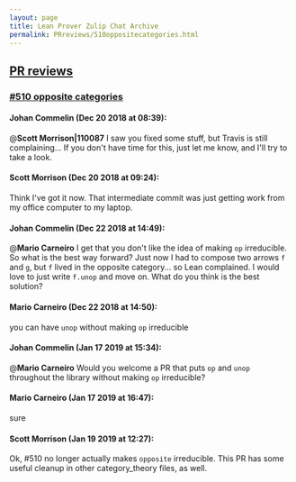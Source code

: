 ```yaml
---
layout: page
title: Lean Prover Zulip Chat Archive 
permalink: PRreviews/510oppositecategories.html
---
```


## [PR reviews](index.html)
### [#510 opposite categories](510oppositecategories.html)

#### Johan Commelin (Dec 20 2018 at 08:39):
@**Scott Morrison|110087** I saw you fixed some stuff, but Travis is still complaining... If you don't have time for this, just let me know, and I'll try to take a look.

#### Scott Morrison (Dec 20 2018 at 09:24):
Think I've got it now. That intermediate commit was just getting work from my office computer to my laptop.

#### Johan Commelin (Dec 22 2018 at 14:49):
@**Mario Carneiro** I get that you don't like the idea of making `op` irreducible. So what is the best way forward? Just now I had to compose two arrows `f` and `g`, but `f` lived in the opposite category... so Lean complained. I would love to just write `f.unop` and move on. What do you think is the best solution?

#### Mario Carneiro (Dec 22 2018 at 14:50):
you can have `unop` without making `op` irreducible

#### Johan Commelin (Jan 17 2019 at 15:34):
@**Mario Carneiro** Would you welcome a PR that puts `op` and `unop` throughout the library without making `op` irreducible?

#### Mario Carneiro (Jan 17 2019 at 16:47):
sure

#### Scott Morrison (Jan 19 2019 at 12:27):
Ok, #510 no longer actually makes `opposite` irreducible. This PR has some useful cleanup in other category_theory files, as well.

